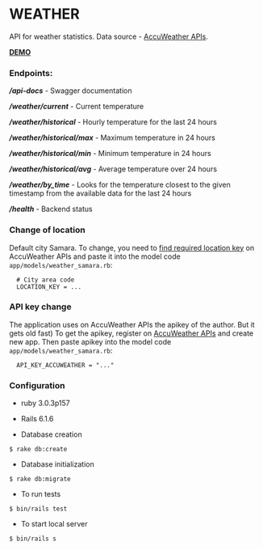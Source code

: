# WEATHER

API for weather statistics. Data source - [AccuWeather APIs](https://developer.accuweather.com/apis).

[**DEMO**]( https://megaweather.herokuapp.com/)

### Endpoints:

***/api-docs*** - Swagger documentation

***/weather/current*** - Current temperature

***/weather/historical*** - Hourly temperature for the last 24 hours

***/weather/historical/max*** - Maximum temperature in 24 hours

***/weather/historical/min*** - Minimum temperature in 24 hours

***/weather/historical/avg*** - Average temperature over 24 hours

***/weather/by_time*** - Looks for the temperature closest to the given timestamp from the available data for the last 24 hours

***/health*** - Backend status

### Change of location

Default city Samara. 
To change, you need to [find required location key](https://developer.accuweather.com/accuweather-locations-api/apis/get/locations/v1/cities/search)
on AccuWeather APIs and paste it into the model code `app/models/weather_samara.rb`:

~~~
  # City area code
  LOCATION_KEY = ...
~~~

### API key change

The application uses on AccuWeather APIs the apikey of the author. But it gets old fast)
To get the apikey, register on [AccuWeather APIs](https://developer.accuweather.com) and create new app.
Then paste apikey into the model code `app/models/weather_samara.rb`:

~~~
  API_KEY_ACCUWEATHER = "..."
~~~

### Configuration

* ruby 3.0.3p157

* Rails 6.1.6

* Database creation 

~~~
$ rake db:create
~~~

* Database initialization

~~~
$ rake db:migrate
~~~

* To run tests

~~~
$ bin/rails test
~~~

* To start local server

~~~
$ bin/rails s
~~~
